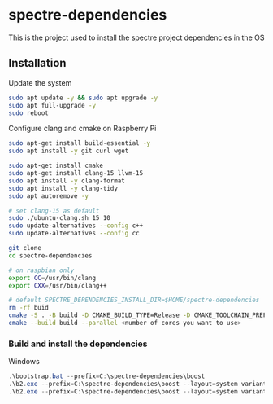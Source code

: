 # spectre-dependencies

This is the project used to install the spectre project dependencies in the OS

## Installation

Update the system

```bash
sudo apt update -y && sudo apt upgrade -y
sudo apt full-upgrade -y
sudo reboot
```

Configure clang and cmake on Raspberry Pi

```bash
sudo apt-get install build-essential -y
sudo apt install -y git curl wget

sudo apt-get install cmake
sudo apt-get install clang-15 llvm-15
sudo apt install -y clang-format
sudo apt install -y clang-tidy
sudo apt autoremove -y

# set clang-15 as default
sudo ./ubuntu-clang.sh 15 10
sudo update-alternatives --config c++
sudo update-alternatives --config cc
```

```bash
git clone
cd spectre-dependencies

# on raspbian only
export CC=/usr/bin/clang
export CXX=/usr/bin/clang++

# default SPECTRE_DEPENDENCIES_INSTALL_DIR=$HOME/spectre-dependencies
rm -rf buid
cmake -S . -B build -D CMAKE_BUILD_TYPE=Release -D CMAKE_TOOLCHAIN_PREFIX=llvm- -D SPECTRE_DEPENDENCIES_INSTALL_DIR=<path to install spectre dependencies>
cmake --build build --parallel <number of cores you want to use>
```

### Build and install the dependencies

Windows

```powershell
.\bootstrap.bat --prefix=C:\spectre-dependencies\boost
.\b2.exe --prefix=C:\spectre-dependencies\boost --layout=system variant=release link=static stage
.\b2.exe --prefix=C:\spectre-dependencies\boost --layout=system variant=release link=static install
```
